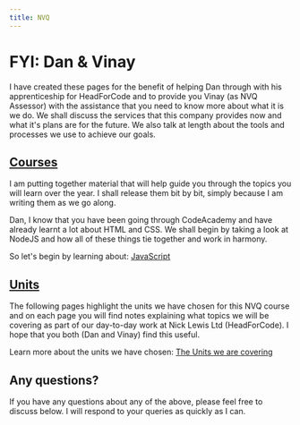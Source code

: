 ```yaml
---
title: NVQ
---
```


# FYI: Dan & Vinay

I have created these pages for the benefit of helping Dan through with his apprenticeship for HeadForCode and to provide you Vinay (as NVQ Assessor) with the assistance that you need to know more about what it is we do. We shall discuss the services that this company provides now and what it's plans are for the future. We also talk at length about the tools and processes we use to achieve our goals.

## [Courses](/courses/javascript)

I am putting together material that will help guide you through the topics you will learn over the year. I shall release them bit by bit, simply because I am writing them as we go along.

Dan, I know that you have been going through CodeAcademy and have already learnt a lot about HTML and CSS. We shall begin by taking a look at NodeJS and how all of these things tie together and work in harmony.

So let's begin by learning about: [JavaScript](/courses/series/javascript)

## [Units](units)

The following pages highlight the units we have chosen for this NVQ course and on each page you will find notes explaining what topics we will be covering as part of our day-to-day work at Nick Lewis Ltd (HeadForCode). I hope that you both (Dan and Vinay) find this useful.

Learn more about the units we have chosen: [The Units we are covering](/nvq/units)

## Any questions?

If you have any questions about any of the above, please feel free to discuss below. I will respond to your queries as quickly as I can.